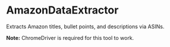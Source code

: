 # AmazonDataExtractor
Extracts Amazon titles, bullet points, and descriptions via ASINs.

**Note:** ChromeDriver is required for this tool to work.
